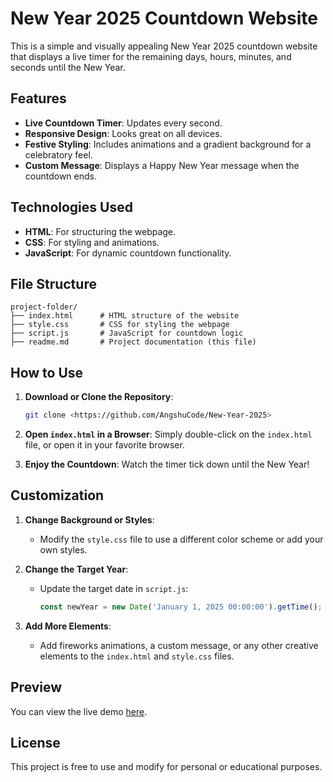 # New Year 2025 Countdown Website

This is a simple and visually appealing New Year 2025 countdown website that displays a live timer for the remaining days, hours, minutes, and seconds until the New Year.

## Features

- **Live Countdown Timer**: Updates every second.
- **Responsive Design**: Looks great on all devices.
- **Festive Styling**: Includes animations and a gradient background for a celebratory feel.
- **Custom Message**: Displays a Happy New Year message when the countdown ends.

## Technologies Used

- **HTML**: For structuring the webpage.
- **CSS**: For styling and animations.
- **JavaScript**: For dynamic countdown functionality.

## File Structure

```
project-folder/
├── index.html      # HTML structure of the website
├── style.css       # CSS for styling the webpage
├── script.js       # JavaScript for countdown logic
├── readme.md       # Project documentation (this file)
```

## How to Use

1. **Download or Clone the Repository**:
   ```bash
   git clone <https://github.com/AngshuCode/New-Year-2025>
   ```

2. **Open `index.html` in a Browser**:
   Simply double-click on the `index.html` file, or open it in your favorite browser.

3. **Enjoy the Countdown**:
   Watch the timer tick down until the New Year!

## Customization

1. **Change Background or Styles**:
   - Modify the `style.css` file to use a different color scheme or add your own styles.

2. **Change the Target Year**:
   - Update the target date in `script.js`:
     ```javascript
     const newYear = new Date('January 1, 2025 00:00:00').getTime();
     ```

3. **Add More Elements**:
   - Add fireworks animations, a custom message, or any other creative elements to the `index.html` and `style.css` files.

## Preview

You can view the live demo [here](https://angshucode.github.io/New-Year-2025/).

## License

This project is free to use and modify for personal or educational purposes.

